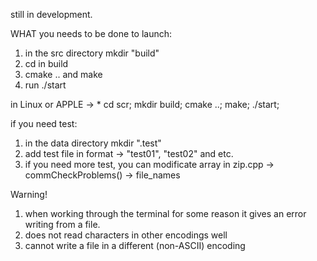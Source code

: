 still in development.


WHAT you needs to be done to launch:

  1) in the src directory mkdir "build"
  2) cd in build
  3) cmake .. and make
  4) run ./start

  in Linux or APPLE -> * cd scr; mkdir build; cmake ..; make; ./start;

if you need test:
  1) in the data directory mkdir ".test"
  2) add test file in format -> "test01", "test02" and etc.
  3) if you need more test, you can modificate array in zip.cpp -> commCheckProblems() -> file_names

Warning!
  1) when working through the terminal for some reason it gives an error writing from a file.
  2) does not read characters in other encodings well
  3) cannot write a file in a different (non-ASCII) encoding
